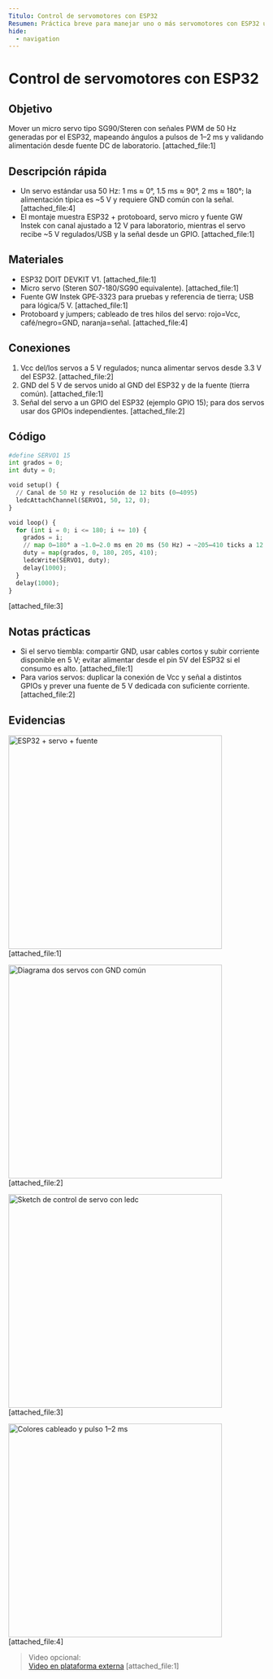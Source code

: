 ```yaml
---
Titulo: Control de servomotores con ESP32
Resumen: Práctica breve para manejar uno o más servomotores con ESP32 usando PWM de 50 Hz y mapeo de ángulos a pulsos.
hide:
  - navigation
---
```


# Control de servomotores con ESP32

## Objetivo
Mover un micro servo tipo SG90/Steren con señales PWM de 50 Hz generadas por el ESP32, mapeando ángulos a pulsos de 1–2 ms y validando alimentación desde fuente DC de laboratorio. [attached_file:1]

## Descripción rápida
- Un servo estándar usa 50 Hz: 1 ms ≈ 0°, 1.5 ms ≈ 90°, 2 ms ≈ 180°; la alimentación típica es ~5 V y requiere GND común con la señal. [attached_file:4]  
- El montaje muestra ESP32 + protoboard, servo micro y fuente GW Instek con canal ajustado a 12 V para laboratorio, mientras el servo recibe ~5 V regulados/USB y la señal desde un GPIO. [attached_file:1]

## Materiales
- ESP32 DOIT DEVKIT V1. [attached_file:1]  
- Micro servo (Steren S07-180/SG90 equivalente). [attached_file:1]  
- Fuente GW Instek GPE‑3323 para pruebas y referencia de tierra; USB para lógica/5 V. [attached_file:1]  
- Protoboard y jumpers; cableado de tres hilos del servo: rojo=Vcc, café/negro=GND, naranja=señal. [attached_file:4]

## Conexiones
1. Vcc del/los servos a 5 V regulados; nunca alimentar servos desde 3.3 V del ESP32. [attached_file:2]  
2. GND del 5 V de servos unido al GND del ESP32 y de la fuente (tierra común). [attached_file:1]  
3. Señal del servo a un GPIO del ESP32 (ejemplo GPIO 15); para dos servos usar dos GPIOs independientes. [attached_file:2]

## Código

```python
#define SERVO1 15
int grados = 0;
int duty = 0;

void setup() {
  // Canal de 50 Hz y resolución de 12 bits (0–4095)
  ledcAttachChannel(SERVO1, 50, 12, 0);
}

void loop() {
  for (int i = 0; i <= 180; i += 10) {
    grados = i;
    // map 0–180° a ~1.0–2.0 ms en 20 ms (50 Hz) → ~205–410 ticks a 12 bits
    duty = map(grados, 0, 180, 205, 410);
    ledcWrite(SERVO1, duty);
    delay(1000);
  }
  delay(1000);
}
```
[attached_file:3]

## Notas prácticas
- Si el servo tiembla: compartir GND, usar cables cortos y subir corriente disponible en 5 V; evitar alimentar desde el pin 5V del ESP32 si el consumo es alto. [attached_file:1]  
- Para varios servos: duplicar la conexión de Vcc y señal a distintos GPIOs y prever una fuente de 5 V dedicada con suficiente corriente. [attached_file:2]

## Evidencias
<img src="../recursos/imgs/montaje_servo_fuente.jpg" alt="ESP32 + servo + fuente" width="420"> [attached_file:1]

<img src="../recursos/imgs/diagrama_dos_servos.png" alt="Diagrama dos servos con GND común" width="420"> [attached_file:2]

<img src="../recursos/imgs/codigo_servo_esp32.jpg" alt="Sketch de control de servo con ledc" width="420"> [attached_file:3]

<img src="../recursos/imgs/servo_pwm_colores.png" alt="Colores cableado y pulso 1–2 ms" width="420"> [attached_file:4]

> Video opcional:  
> [Video en plataforma externa](https://tu-enlace-de-video.com) [attached_file:1]
